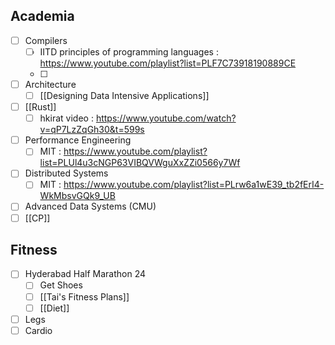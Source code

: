 ## Academia 
- [ ] Compilers 
	- [ ] IITD principles of programming languages : https://www.youtube.com/playlist?list=PLF7C73918190889CE
	- [ ] 
- [ ] Architecture
	- [ ] [[Designing Data Intensive Applications]]
- [ ] [[Rust]]
	- [ ] hkirat video : https://www.youtube.com/watch?v=qP7LzZqGh30&t=599s
- [ ] Performance Engineering
	- [ ] MIT : https://www.youtube.com/playlist?list=PLUl4u3cNGP63VIBQVWguXxZZi0566y7Wf
- [ ] Distributed Systems
	- [ ] MIT : https://www.youtube.com/playlist?list=PLrw6a1wE39_tb2fErI4-WkMbsvGQk9_UB
- [ ] Advanced Data Systems (CMU)
- [ ] [[CP]]
## Fitness
- [ ] Hyderabad Half Marathon 24
	- [ ] Get Shoes
	- [ ] [[Tai's Fitness Plans]]
	- [ ] [[Diet]]
- [ ] Legs
- [ ] Cardio